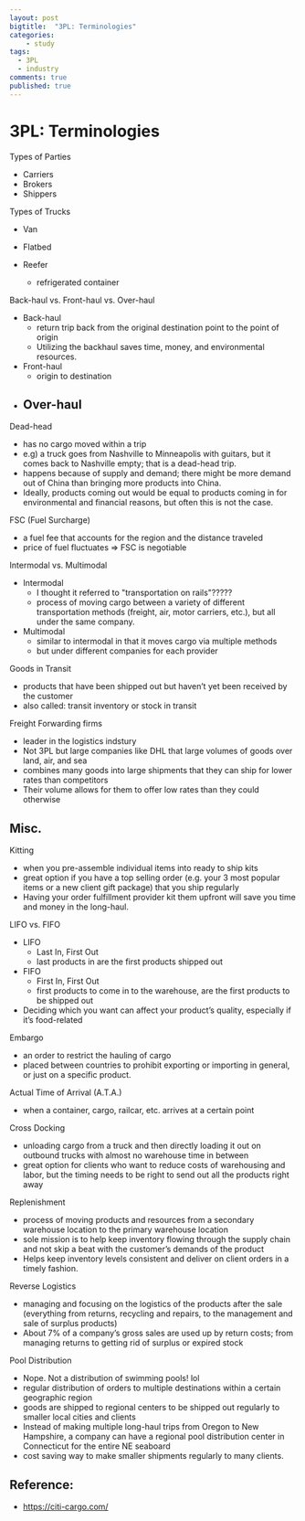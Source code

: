 ```yaml
---
layout: post
bigtitle:  "3PL: Terminologies"
categories:
    - study
tags:
  - 3PL
  - industry
comments: true
published: true
---
```


# 3PL: Terminologies

Types of Parties
- Carriers
- Brokers
- Shippers

Types of Trucks
- Van
- Flatbed

- Reefer
    - refrigerated container 



Back-haul vs. Front-haul vs. Over-haul
- Back-haul
    - return trip back from the original destination point to the point of origin
    - Utilizing the backhaul saves time, money, and environmental resources.
- Front-haul
    - origin to destination
- Over-haul
    - 


Dead-head
- has no cargo moved within a trip
- e.g) a truck goes from Nashville to Minneapolis with guitars, but it comes back to Nashville empty; that is a dead-head trip.
- happens because of supply and demand; there might be more demand out of China than bringing more products into China.
- Ideally, products coming out would be equal to products coming in for environmental and financial reasons, but often this is not the case.


FSC (Fuel Surcharge)
- a fuel fee that accounts for the region and the distance traveled
- price of fuel fluctuates => FSC is negotiable


Intermodal vs. Multimodal
- Intermodal
    - I thought it referred to "transportation on rails"?????
    - process of moving cargo between a variety of different transportation methods (freight, air, motor carriers, etc.), but all under the same company.
- Multimodal
    - similar to intermodal in that it moves cargo via multiple methods
    - but under different companies for each provider

Goods in Transit
- products that have been shipped out but haven’t yet been received by the customer
- also called: transit inventory or stock in transit
 
Freight Forwarding firms
- leader in the logistics indstury
- Not 3PL but large companies like DHL that large volumes of goods over land, air, and sea
- combines many goods into large shipments that they can ship for lower rates than competitors
- Their volume allows for them to offer low rates than they could otherwise




## Misc.

Kitting
- when you pre-assemble individual items into ready to ship kits
- great option if you have a top selling order (e.g. your 3 most popular items or a new client gift package) that you ship regularly
- Having your order fulfillment provider kit them upfront will save you time and money in the long-haul.

LIFO vs. FIFO

- LIFO
    - Last In, First Out
    - last products in are the first products shipped out
- FIFO
    - First In, First Out
    - first products to come in to the warehouse, are the first products to be shipped out
- Deciding which you want can affect your product’s quality, especially if it’s food-related


Embargo
- an order to restrict the hauling of cargo
- placed between countries to prohibit exporting or importing in general, or just on a specific product.

Actual Time of Arrival (A.T.A.)
- when a container, cargo, railcar, etc. arrives at a certain point

Cross Docking
- unloading cargo from a truck and then directly loading it out on outbound trucks with almost no warehouse time in between
- great option for clients who want to reduce costs of warehousing and labor, but the timing needs to be right to send out all the products right away

Replenishment
- process of moving products and resources from a secondary warehouse location to the primary warehouse location
- sole mission is to help keep inventory flowing through the supply chain and not skip a beat with the customer’s demands of the product
- Helps keep inventory levels consistent and deliver on client orders in a timely fashion.

Reverse Logistics
- managing and focusing on the logistics of the products after the sale (everything from returns, recycling and repairs, to the management and sale of surplus products)
- About 7% of a company’s gross sales are used up by return costs; from managing returns to getting rid of surplus or expired stock

Pool Distribution
- Nope. Not a distribution of swimming pools! lol
- regular distribution of orders to multiple destinations within a certain geographic region
- goods are shipped to regional centers to be shipped out regularly to smaller local cities and clients
- Instead of making multiple long-haul trips from Oregon to New Hampshire, a company can have a regional pool distribution center in Connecticut for the entire NE seaboard
- cost saving way to make smaller shipments regularly to many clients.

## Reference: 

- https://citi-cargo.com/